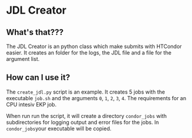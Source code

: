 # JDL Creator

## What's that???

The JDL Creator is an python class which make submits with HTCondor easier. It creates an folder for the logs, the JDL file and a file for the argument list.

## How can I use it?

The `create_jdl.py` script is an example. It creates 5 jobs with the executable `job.sh` and the arguments `0`, `1`, `2`, `3`, `4`. The requirements for an CPU intesiv EKP job.

When run run the script, it will create a directory `condor_jobs` with subdirectories for logging output and error files for the jobs. In `condor_jobs`your executable will be copied.
